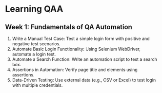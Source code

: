 ﻿# Learning QAA

## Week 1: Fundamentals of QA Automation
1. Write a Manual Test Case: Test a simple login form with positive and negative test scenarios.
2. Automate Basic Login Functionality: Using Selenium WebDriver, automate a login test.
3. Automate a Search Function: Write an automation script to test a search box.
4. Assertions in Automation: Verify page title and elements using assertions.
5. Data-Driven Testing: Use external data (e.g., CSV or Excel) to test login with multiple credentials.
